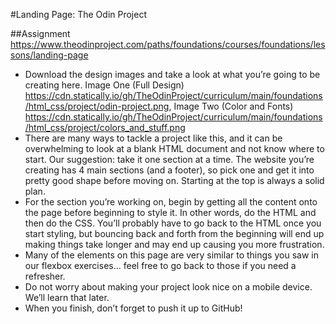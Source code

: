 #Landing Page: The Odin Project

##Assignment
https://www.theodinproject.com/paths/foundations/courses/foundations/lessons/landing-page

  - Download the design images and take a look at what you’re going to be creating here. Image One (Full Design) https://cdn.statically.io/gh/TheOdinProject/curriculum/main/foundations/html_css/project/odin-project.png, Image Two (Color and Fonts) https://cdn.statically.io/gh/TheOdinProject/curriculum/main/foundations/html_css/project/colors_and_stuff.png
  - There are many ways to tackle a project like this, and it can be overwhelming to look at a blank HTML document and not know where to start. Our suggestion: take it one section at a time. The website you’re creating has 4 main sections (and a footer), so pick one and get it into pretty good shape before moving on. Starting at the top is always a solid plan.
  - For the section you’re working on, begin by getting all the content onto the page before beginning to style it. In other words, do the HTML and then do the CSS. You’ll probably have to go back to the HTML once you start styling, but bouncing back and forth from the beginning will end up making things take longer and may end up causing you more frustration.
  - Many of the elements on this page are very similar to things you saw in our flexbox exercises… feel free to go back to those if you need a refresher.
  - Do not worry about making your project look nice on a mobile device. We’ll learn that later.
  - When you finish, don’t forget to push it up to GitHub!
    
    
